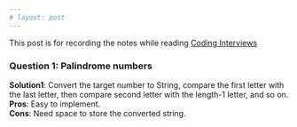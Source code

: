 ```yaml
---
# layout: post
---
```

This post is for recording the notes while reading [Coding Interviews](http://www.apress.com/9781430247616)

### Question 1: Palindrome numbers

**Solution1**: Convert the target number to String, compare the first letter with the last letter, then compare second letter with the length-1 letter, and so on.  
**Pros**: Easy to implement.  
**Cons**: Need space to store the converted string.  




